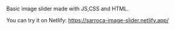 Basic image slider made with JS,CSS and HTML.

You can try it on Netlify: https://sarroca-image-slider.netlify.app/
